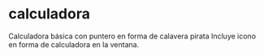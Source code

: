 # calculadora
Calculadora básica con puntero en forma de calavera pirata
Incluye icono en forma de calculadora en la ventana.
